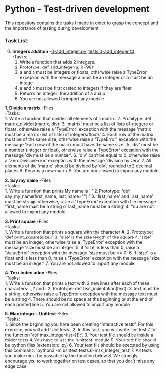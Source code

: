 # Python - Test-driven development

This repository contains the tasks I made in order to grasp the concept and the importance of testing during development.

### Task List:

0. **Integers addition**
   -[0-add_integer.py](../tree/main/0-add_integer.py), [tests/0-add_integer.txt](../tree/main/tests/0-add_integer.txt)  
   -Tasks:  
     1. Write a function that adds 2 integers.
     2. Prototype: def add_integer(a, b=98):
     3. a and b must be integers or floats, otherwise raise a TypeError exception with the message a must be an integer or b must be an integer
     4. a and b must be first casted to integers if they are float
     5. Returns an integer: the addition of a and b
     6. You are not allowed to import any module

**1. Divide a matrix**
   -Files  
   -Tasks:  
     1. Write a function that divides all elements of a matrix.
     2. Prototype: def matrix_divided(matrix, div):
     3. 'matrix' must be a list of lists of integers or floats, otherwise raise a 'TypeError' exception with the message 'matrix must be a matrix (list of lists) of integers/floats'
     4. Each row of the matrix must be of the same size, otherwise raise a 'TypeError' exception with the message 'Each row of the matrix must have the same size'.
     5. 'div' must be a number (integer or float), otherwise raise a 'TypeError' exception with the message 'div must be a number'.
     6. 'div' can’t be equal to 0, otherwise raise a 'ZeroDivisionError' exception with the message 'division by zero'
     7. All elements of the 'matrix' should be divided by 'div', rounded to 2 decimal places
     8. Returns a new matrix
     9. You are not allowed to import any module

**2. Say my name**
  -Files  
  -Tasks:  
     1. Write a function that prints My name is '<first name> <last name>'
     2. Prototype: 'def say_my_name(first_name, last_name=""):'
     3. 'first_name' and 'last_name' must be strings otherwise, raise a 'TypeError' exception with the message 'first_name must be a string or last_name must be a string'
     4. You are not allowed to import any module

**3. Print square**
  -Files  
  -Tasks:  
     1. Write a function that prints a square with the character #.
     2. Prototype: 'def print_square(size):'
     3. 'size' is the size length of the square
     4. 'size' must be an integer, otherwise raise a 'TypeError' exception with the message 'size must be an integer'
     5. if 'size' is less than 0, raise a 'ValueError' exception with the message 'size must be >= 0'
     6. if 'size' is a float and is less than 0, raise a 'TypeError' exception with the message 'size must be an integer'
     7. You are not allowed to import any module

**4. Text indentation**
  -Files  
  -Tasks:  
     1. Write a function that prints a text with 2 new lines after each of these characters: ., ? and :
     2. Prototype: def text_indentation(text):
     3. text must be a string, otherwise raise a TypeError exception with the message text must be a string
     4. There should be no space at the beginning or at the end of each printed line
     5. You are not allowed to import any module

**5. Max integer - Unittest**
  -Files  
  -Tasks:  
     1. Since the beginning you have been creating “Interactive tests”. For this exercise, you will add 'Unittests'.
     2. In this task, you will write 'unittests' for the function 'def max_integer(list=[]):'.
     3. Your test file should be inside a folder tests
     4. You have to use the 'unittest' module
     5. Your test file should be python files (extension: .py)
     6. Your test file should be executed by using this command: 'python3 -m unittest tests.6-max_integer_test'
     7. All tests you make must be passable by the function below
     8. We strongly encourage you to work together on test cases, so that you don’t miss any edge case
